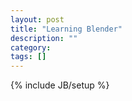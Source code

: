 ```yaml
---
layout: post
title: "Learning Blender"
description: ""
category: 
tags: []
---
```

{% include JB/setup %}

